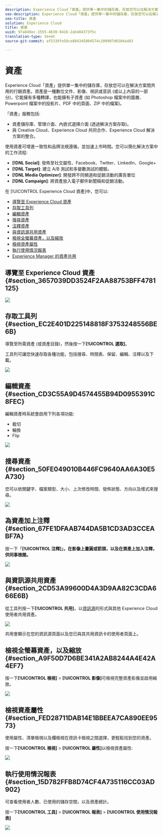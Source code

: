 ```yaml
---
description: Experience Cloud「資產」提供單一集中的儲存庫，存放您可以在解決方案間共用的行銷資產。資產是一種數位文件、影像、視訊或音訊 (或以上內容的一部分)，它能擁有多種轉譯，也能擁有子資產 (如 Photoshop 檔案中的圖層、Powerpoint 檔案中的投影片、PDF 中的頁面、ZIP 中的檔案)。
seo-description: Experience Cloud「資產」提供單一集中的儲存庫，存放您可以在解決方案間共用的行銷資產。資產是一種數位文件、影像、視訊或音訊 (或以上內容的一部分)，它能擁有多種轉譯，也能擁有子資產 (如 Photoshop 檔案中的圖層、Powerpoint 檔案中的投影片、PDF 中的頁面、ZIP 中的檔案)。
seo-title: 資產
solution: Experience Cloud
title: 資產
uuid: 97a849ec-1555-4630-9416-2ab484373f5c
translation-type: tm+mt
source-git-commit: af5339fe58ce884345804574c209907d6504a483

---
```



# 資產

Experience Cloud「資產」提供單一集中的儲存庫，存放您可以在解決方案間共用的行銷資產。資產是一種數位文件、影像、視訊或音訊 (或以上內容的一部分)，它能擁有多種轉譯，也能擁有子資產 (如 Photoshop 檔案中的圖層、Powerpoint 檔案中的投影片、PDF 中的頁面、ZIP 中的檔案)。

<!-- asset.xml -->
「資產」服務包括:

* 資產儲存庫、管理介面、內嵌式選擇介面 (透過解決方案存取)。
* 與 Creative Cloud、Experience Cloud 共同合作、Experience Cloud 解決方案的整合。

使用資產可增進一致性和品牌法規遵循，並加速上市時間。您可以簡化解決方案中的工作流程:

* **[!DNL Social]**: 發佈至社交屬性、Facebook、Twitter、LinkedIn、Google+
* **[!DNL Target]**: 建立 A/B 測試和多變數測試的體驗。
* **[!DNL Media Optimizer]**: 開發跨不同頻道和促銷活動的廣告單位
* **[!DNL Campaign]**: 將資產放入電子郵件新聞稿和促銷活動。

在 [!UICONTROL Experience Cloud 資產]中，您可以:

* [導覽至 Experience Cloud 資產](../experience-cloud-assets/experience-cloud-assets.md#section_3657039DD3524F2AA88753BFF4781125)
* [存取工具列](../experience-cloud-assets/experience-cloud-assets.md#section_EC2E401D225148818F3753248556BE6B)
* [編輯資產](../experience-cloud-assets/experience-cloud-assets.md#section_CD3C55A9D4574455B94D0955391C8FEC)
* [搜尋資產](../experience-cloud-assets/experience-cloud-assets.md#section_50FE049010B446FC9640AA6A30E5A730)
* [注釋資產](../experience-cloud-assets/experience-cloud-assets.md#section_67FE1DFAAB744DA5B1CD3AD3CCEABF7A)
* [與資訊源共用資產](../experience-cloud-assets/experience-cloud-assets.md#section_2CD53A99600D4A3D9AA82C3CDA666E6B)
* [檢視全螢幕資產，以及縮放](../experience-cloud-assets/experience-cloud-assets.md#section_A9F50D7D6BE341A2AB8244A4E42A4EF7)
* [檢視資產屬性](../experience-cloud-assets/experience-cloud-assets.md#section_FED28711DAB14E1BBEEA7CA890EE9573)
* [執行使用情況報表](../experience-cloud-assets/experience-cloud-assets.md#section_15D782FFB8D74CF4A735116CC03AD902)
* [Experience Manager 的資產共用](../experience-cloud-assets/experience-cloud-assets.md#section_45C1B72F4D274F54BC6CCB64D2580AC5)

## 導覽至 Experience Cloud 資產 {#section_3657039DD3524F2AA88753BFF4781125}

![](assets/asset-nav.png)

## 存取工具列 {#section_EC2E401D225148818F3753248556BE6B}

導覽至所需資產 (或資產目錄)，然後按一下&#x200B;**[!UICONTROL 選取]**。

工具列可讓您快速存取各種功能，包括搜尋、時間表、保留、編輯、注釋以及下載。

![](assets/asset-tools.png)

## 編輯資產 {#section_CD3C55A9D4574455B94D0955391C8FEC}

編輯資產時系統會啟用下列各項功能:

* 裁切
* 輪換
* Flip

![](assets/asset-edit.png)

## 搜尋資產 {#section_50FE049010B446FC9640AA6A30E5A730}

您可以依關鍵字、檔案類型、大小、上次修改時間、發佈狀態、方向以及樣式來搜尋。

![](assets/asset-search.png)

## 為資產加上注釋 {#section_67FE1DFAAB744DA5B1CD3AD3CCEABF7A}

按一下「**[!UICONTROL 注釋]」，在影像上畫圓或箭頭，以及在資產上加入注釋，供同事檢閱。**

![](assets/assets-annotate.png)

## 與資訊源共用資產 {#section_2CD53A99600D4A3D9AA82C3CDA666E6B}

從工具列按一下&#x200B;**[!UICONTROL 共用]**，以[資訊源](../feed.md#concept_9256B8768A294009A777282DD8719213)的形式與其他 Experience Cloud 使用者共用資產。

![](assets/assets-share-card.png)

共用會顯示在您的資訊源頁面以及您已與其共用資訊卡的使用者頁面上。

## 檢視全螢幕資產，以及縮放 {#section_A9F50D7D6BE341A2AB8244A4E42A4EF7}

按一下&#x200B;**[!UICONTROL 檢視]** &gt; **[!UICONTROL 影像]**&#x200B;可檢視完整資產影像並啟用縮放。

![](assets/asset-zoom.png)

## 檢視資產屬性 {#section_FED28711DAB14E1BBEEA7CA890EE9573}

使用屬性、清單檢視以及欄檢視在資訊卡檢視之間選擇，更輕鬆找到您的資產。

按一下&#x200B;**[!UICONTROL 檢視]** &gt; **[!UICONTROL 屬性]**&#x200B;以檢視資產屬性:

![](assets/asset-properties.png)

## 執行使用情況報表 {#section_15D782FFB8D74CF4A735116CC03AD902}

可查看使用者人數、已使用的儲存空間，以及資產總計。

按一下&#x200B;**[!UICONTROL 工具]** &gt; **[!UICONTROL 報表]** &gt; **[!UICONTROL 使用情況報表]**

![](assets/assets-usage-report.png)
